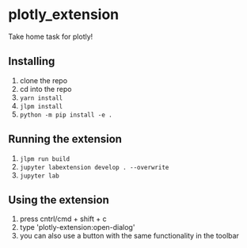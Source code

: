 # plotly_extension

Take home task for plotly!

## Installing

1. clone the repo
2. cd into the repo
3. `yarn install`
4. `jlpm install`
5. `python -m pip install -e .`

## Running the extension

1. `jlpm run build`
2. `jupyter labextension develop . --overwrite`
3. `jupyter lab`

## Using the extension

1. press cntrl/cmd + shift + c
2. type 'plotly-extension:open-dialog'
3. you can also use a button with the same functionality in the toolbar
